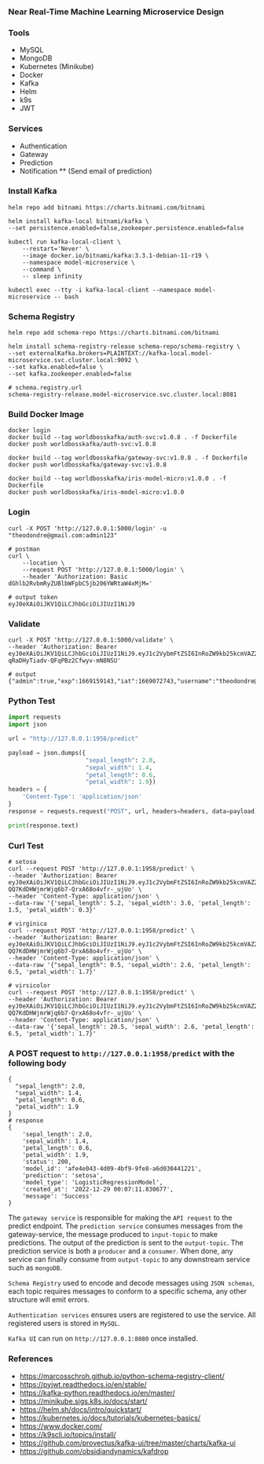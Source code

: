 ### Near Real-Time Machine Learning Microservice Design

### Tools
  - MySQL
  - MongoDB
  - Kubernetes (Minikube)
  - Docker
  - Kafka
  - Helm
  - k9s
  - JWT

### Services
  - Authentication
  - Gateway
  - Prediction
  - Notification ** (Send email of prediction)

### Install Kafka
```shell
helm repo add bitnami https://charts.bitnami.com/bitnami

helm install kafka-local bitnami/kafka \
--set persistence.enabled=false,zookeeper.persistence.enabled=false

kubectl run kafka-local-client \
    --restart='Never' \
    --image docker.io/bitnami/kafka:3.3.1-debian-11-r19 \
    --namespace model-microservice \
    --command \
    -- sleep infinity

kubectl exec --tty -i kafka-local-client --namespace model-microservice -- bash
```
### Schema Registry
```shell
helm repo add schema-repo https://charts.bitnami.com/bitnami

helm install schema-registry-release schema-repo/schema-registry \
--set externalKafka.brokers=PLAINTEXT://kafka-local.model-microservice.svc.cluster.local:9092 \
--set kafka.enabled=false \
--set kafka.zookeeper.enabled=false 

# schema.registry.url
schema-registry-release.model-microservice.svc.cluster.local:8081
```

### Build Docker Image
```shell
docker login
docker build --tag worldbosskafka/auth-svc:v1.0.8 . -f Dockerfile
docker push worldbosskafka/auth-svc:v1.0.8

docker build --tag worldbosskafka/gateway-svc:v1.0.8 . -f Dockerfile
docker push worldbosskafka/gateway-svc:v1.0.8

docker build --tag worldbosskafka/iris-model-micro:v1.0.0 . -f Dockerfile
docker push worldbosskafka/iris-model-micro:v1.0.0
```

### Login
```shell
curl -X POST 'http://127.0.0.1:5000/login' -u "theodondre@gmail.com:admin123"

# postman
curl \
    --location \
    --request POST 'http://127.0.0.1:5000/login' \
    --header 'Authorization: Basic dGhlb2RvbmRyZUBlbWFpbC5jb206YWRtaW4xMjM='

# output token
eyJ0eXAiOiJKV1QiLCJhbGciOiJIUzI1NiJ9
```
### Validate
```shell
curl -X POST 'http://127.0.0.1:5000/validate' \
--header 'Authorization: Bearer eyJ0eXAiOiJKV1QiLCJhbGciOiJIUzI1NiJ9.eyJ1c2VybmFtZSI6InRoZW9kb25kcmVAZ21haWwuY29tIiwiZXhwIjoxNjcyMTE5MTE3LCJpYXQiOjE2NzIwMzI3MTcsImFkbWluIjp0cnVlfQ.zyOq2pifWPb-qRaDHyTiadv-QFqPBz2Cfwyv-mN8NSU'

# output
{"admin":true,"exp":1669159143,"iat":1669072743,"username":"theodondre@gmail.com"}
```

### Python Test
```python
import requests
import json

url = "http://127.0.0.1:1958/predict"

payload = json.dumps({
                      "sepal_length": 2.0,
                      "sepal_width": 1.4,
                      "petal_length": 0.6,
                      "petal_width": 1.9})
headers = {
    'Content-Type': 'application/json'
}
response = requests.request("POST", url, headers=headers, data=payload)

print(response.text)
```
### Curl Test
```shell
# setosa
curl --request POST 'http://127.0.0.1:1958/predict' \
--header 'Authorization: Bearer eyJ0eXAiOiJKV1QiLCJhbGciOiJIUzI1NiJ9.eyJ1c2VybmFtZSI6InRoZW9kb25kcmVAZ21haWwuY29tIiwiZXhwIjoxNjcyMzcwNTk1LCJpYXQiOjE2NzIyODQxOTUsImFkbWluIjp0cnVlfQ.Y87iqIU-QQ7KdDHWjmrWjq6b7-QrxA68o4vfr-_ujUo' \
--header 'Content-Type: application/json' \
--data-raw '{'sepal_length': 5.2, 'sepal_width': 3.6, 'petal_length': 1.5, 'petal_width': 0.3}'

# virginica
curl --request POST 'http://127.0.0.1:1958/predict' \
--header 'Authorization: Bearer eyJ0eXAiOiJKV1QiLCJhbGciOiJIUzI1NiJ9.eyJ1c2VybmFtZSI6InRoZW9kb25kcmVAZ21haWwuY29tIiwiZXhwIjoxNjcyMzcwNTk1LCJpYXQiOjE2NzIyODQxOTUsImFkbWluIjp0cnVlfQ.Y87iqIU-QQ7KdDHWjmrWjq6b7-QrxA68o4vfr-_ujUo' \
--header 'Content-Type: application/json' \
--data-raw '{"sepal_length": 0.5, 'sepal_width': 2.6, 'petal_length': 6.5, 'petal_width': 1.7}'

# virsicolor
curl --request POST 'http://127.0.0.1:1958/predict' \
--header 'Authorization: Bearer eyJ0eXAiOiJKV1QiLCJhbGciOiJIUzI1NiJ9.eyJ1c2VybmFtZSI6InRoZW9kb25kcmVAZ21haWwuY29tIiwiZXhwIjoxNjcyMzcwNTk1LCJpYXQiOjE2NzIyODQxOTUsImFkbWluIjp0cnVlfQ.Y87iqIU-QQ7KdDHWjmrWjq6b7-QrxA68o4vfr-_ujUo' \
--header 'Content-Type: application/json' \
--data-raw '{'sepal_length': 20.5, 'sepal_width': 2.6, 'petal_length': 6.5, 'petal_width': 1.7}'

```

### A POST request to `http://127.0.0.1:1958/predict` with the following body
```shell
{
  "sepal_length": 2.0,
  "sepal_width": 1.4,
  "petal_length": 0.6,
  "petal_width": 1.9
}
# response
{
    'sepal_length': 2.0, 
    'sepal_width': 1.4, 
    'petal_length': 0.6, 
    'petal_width': 1.9, 
    'status': 200, 
    'model_id': 'afe4e043-4d09-4bf9-9fe8-a6d030441221', 
    'prediction': 'setosa', 
    'model_type': 'LogisticRegressionModel', 
    'created_at': '2022-12-29 00:07:11.830677', 
    'message': 'Success'
}
```


The `gateway service` is responsible for making the `API request` to the predict endpoint. The `prediction service` consumes messages from the gateway-service, the message produced to `input-topic` 
to make predictions. The output of the prediction is sent to the `output-topic`. The prediction service is
both a `producer` and a `consumer`. When done, any service can finally consume from `output-topic` to any 
downstream service such as `mongoDB`.

`Schema Registry` used to encode and decode messages using `JSON schemas`, each topic requires messages to
conform to a specific schema, any other structure will emit errors.

`Authentication services` ensures users are registered to use the service. All registered users is stored in `MySQL`.

`Kafka UI` can run on `http://127.0.0.1:8080` once installed.

### References
  - https://marcosschroh.github.io/python-schema-registry-client/
  - https://pyjwt.readthedocs.io/en/stable/
  - https://kafka-python.readthedocs.io/en/master/
  - https://minikube.sigs.k8s.io/docs/start/
  - https://helm.sh/docs/intro/quickstart/
  - https://kubernetes.io/docs/tutorials/kubernetes-basics/
  - https://www.docker.com/
  - https://k9scli.io/topics/install/
  - https://github.com/provectus/kafka-ui/tree/master/charts/kafka-ui
  - https://github.com/obsidiandynamics/kafdrop
